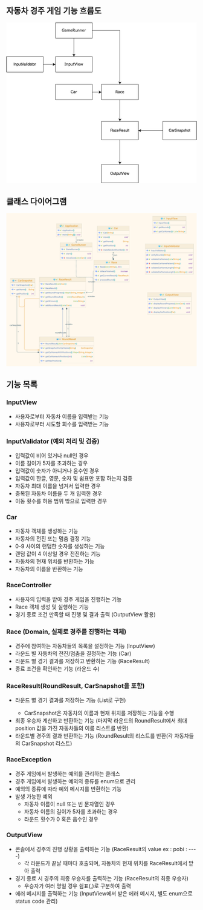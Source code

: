 ## 자동차 경주 게임 기능 흐름도

![기능 흐름도](./Diagram.png)

## 클래스 다이어그램

![클래스 다이어그램](./Diagram2.png)

## 기능 목록

### InputView

- 사용자로부터 자동차 이름을 입력받는 기능
- 사용자로부터 시도할 회수를 입력받는 기능

### InputValidator (예외 처리 및 검증)

- 입력값이 비어 있거나 null인 경우
- 이름 길이가 5자를 초과하는 경우
- 입력값이 숫자가 아니거나 음수인 경우
- 입력값이 한글, 영문, 숫자 및 쉼표만 포함 하는지 검증
- 자동차 최대 이름을 넘겨서 입력한 경우
- 중복된 자동차 이름을 두 개 입력한 경우
- 이동 횟수를 허용 범위 밖으로 입력한 경우

### Car

- 자동차 객체를 생성하는 기능
- 자동차의 전진 또는 멈춤 결정 기능
- 0-9 사이의 랜덤한 숫자를 생성하는 기능
- 랜덤 값이 4 이상일 경우 전진하는 기능
- 자동차의 현재 위치를 반환하는 기능
- 자동차의 이름을 반환하는 기능

### RaceController

- 사용자의 입력을 받아 경주 게임을 진행하는 기능
- Race 객체 생성 및 실행하는 기능
- 경기 종료 조건 만족할 때 진행 및 결과 출력 (OutputView 활용)

### Race (Domain, 실제로 경주를 진행하는 객체)

- 경주에 참여하는 자동차들의 목록을 설정하는 기능 (InputView)
- 라운드 별 자동차의 전진/멈춤을 결정하는 기능 (Car)
- 라운드 별 경기 결과를 저장하고 반환하는 기능 (RaceResult)
- 종료 조건을 확인하는 기능 (라운드 수)

### RaceResult(RoundResult, CarSnapshot을 포함)

- 라운드 별 경기 결과를 저장하는 기능 (List<RoundResult>로 구현)
    - CarSnapshot은 자동차의 이름과 현재 위치를 저장하는 기능을 수행
- 최종 우승자 계산하고 반환하는 기능 (마지막 라운드의 RoundResult에서 최대 position 값을 가진 자동차들의 이름 리스트를 반환)
- 라운드별 경주의 결과 반환하는 기능 (RoundResult의 리스트를 반환(각 자동차들의 CarSnapshot 리스트)

### RaceException

- 경주 게임에서 발생하는 예외를 관리하는 클래스
- 경주 게임에서 발생하는 예외의 종류를 enum으로 관리
- 예외의 종류에 따라 예외 메시지를 반환하는 기능
- 발생 가능한 예외
    - 자동차 이름이 null 또는 빈 문자열인 경우
    - 자동차 이름의 길이가 5자를 초과하는 경우
    - 라운드 횟수가 0 혹은 음수인 경우

### OutputView

- 콘솔에서 경주의 진행 상황을 출력하는 기능 (RaceResult의 value ex : pobi : ----)
    - 각 라운드가 끝날 때마다 호출되며, 자동차의 현재 위치를 RaceResult에서 받아 출력
- 경기 종료 시 경주의 최종 우승자를 출력하는 기능 (RaceResult의 최종 우승자)
    - 우승자가 여러 명일 경우 쉼표(,)로 구분하여 출력
- 에러 메시지를 출력하는 기능 (InputView에서 받은 에러 메시지, 별도 enum으로 status code 관리)